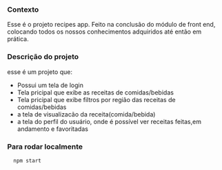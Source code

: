 ### Contexto

 Esse é o projeto recipes app. Feito na conclusão do módulo de front end, colocando todos os nossos conhecimentos adquiridos até então em prática.
 
### Descrição do projeto

esse é um projeto que:

 - Possui  um tela de login
 - Tela pricipal que exibe as receitas de comidas/bebidas
 - Tela pricipal que exibe filtros por região das receitas de comidas/bebidas
 - a tela de visualizacão da receita(comida/bebida)
 - a tela do perfil do usuário, onde é possível ver receitas feitas,em andamento e favoritadas
 
### Para rodar localmente

```
  npm start
```
 
